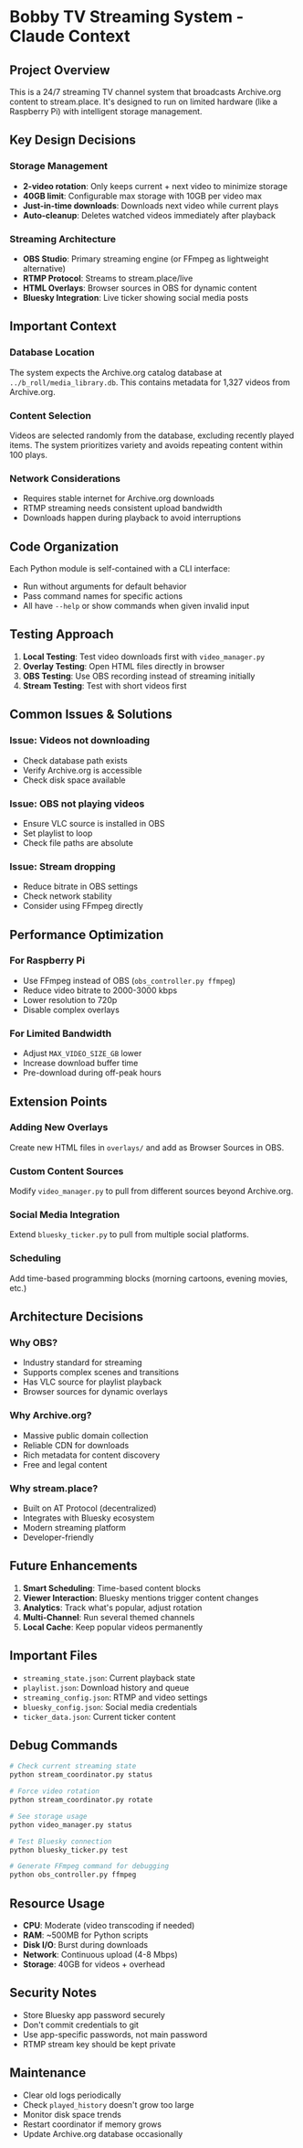 # Bobby TV Streaming System - Claude Context

## Project Overview

This is a 24/7 streaming TV channel system that broadcasts Archive.org content to stream.place. It's designed to run on limited hardware (like a Raspberry Pi) with intelligent storage management.

## Key Design Decisions

### Storage Management
- **2-video rotation**: Only keeps current + next video to minimize storage
- **40GB limit**: Configurable max storage with 10GB per video max
- **Just-in-time downloads**: Downloads next video while current plays
- **Auto-cleanup**: Deletes watched videos immediately after playback

### Streaming Architecture
- **OBS Studio**: Primary streaming engine (or FFmpeg as lightweight alternative)
- **RTMP Protocol**: Streams to stream.place/live
- **HTML Overlays**: Browser sources in OBS for dynamic content
- **Bluesky Integration**: Live ticker showing social media posts

## Important Context

### Database Location
The system expects the Archive.org catalog database at `../b_roll/media_library.db`. This contains metadata for 1,327 videos from Archive.org.

### Content Selection
Videos are selected randomly from the database, excluding recently played items. The system prioritizes variety and avoids repeating content within 100 plays.

### Network Considerations
- Requires stable internet for Archive.org downloads
- RTMP streaming needs consistent upload bandwidth
- Downloads happen during playback to avoid interruptions

## Code Organization

Each Python module is self-contained with a CLI interface:
- Run without arguments for default behavior
- Pass command names for specific actions
- All have `--help` or show commands when given invalid input

## Testing Approach

1. **Local Testing**: Test video downloads first with `video_manager.py`
2. **Overlay Testing**: Open HTML files directly in browser
3. **OBS Testing**: Use OBS recording instead of streaming initially
4. **Stream Testing**: Test with short videos first

## Common Issues & Solutions

### Issue: Videos not downloading
- Check database path exists
- Verify Archive.org is accessible
- Check disk space available

### Issue: OBS not playing videos
- Ensure VLC source is installed in OBS
- Set playlist to loop
- Check file paths are absolute

### Issue: Stream dropping
- Reduce bitrate in OBS settings
- Check network stability
- Consider using FFmpeg directly

## Performance Optimization

### For Raspberry Pi
- Use FFmpeg instead of OBS (`obs_controller.py ffmpeg`)
- Reduce video bitrate to 2000-3000 kbps
- Lower resolution to 720p
- Disable complex overlays

### For Limited Bandwidth
- Adjust `MAX_VIDEO_SIZE_GB` lower
- Increase download buffer time
- Pre-download during off-peak hours

## Extension Points

### Adding New Overlays
Create new HTML files in `overlays/` and add as Browser Sources in OBS.

### Custom Content Sources
Modify `video_manager.py` to pull from different sources beyond Archive.org.

### Social Media Integration
Extend `bluesky_ticker.py` to pull from multiple social platforms.

### Scheduling
Add time-based programming blocks (morning cartoons, evening movies, etc.)

## Architecture Decisions

### Why OBS?
- Industry standard for streaming
- Supports complex scenes and transitions
- Has VLC source for playlist playback
- Browser sources for dynamic overlays

### Why Archive.org?
- Massive public domain collection
- Reliable CDN for downloads
- Rich metadata for content discovery
- Free and legal content

### Why stream.place?
- Built on AT Protocol (decentralized)
- Integrates with Bluesky ecosystem
- Modern streaming platform
- Developer-friendly

## Future Enhancements

1. **Smart Scheduling**: Time-based content blocks
2. **Viewer Interaction**: Bluesky mentions trigger content changes
3. **Analytics**: Track what's popular, adjust rotation
4. **Multi-Channel**: Run several themed channels
5. **Local Cache**: Keep popular videos permanently

## Important Files

- `streaming_state.json`: Current playback state
- `playlist.json`: Download history and queue
- `streaming_config.json`: RTMP and video settings
- `bluesky_config.json`: Social media credentials
- `ticker_data.json`: Current ticker content

## Debug Commands

```bash
# Check current streaming state
python stream_coordinator.py status

# Force video rotation
python stream_coordinator.py rotate

# See storage usage
python video_manager.py status

# Test Bluesky connection
python bluesky_ticker.py test

# Generate FFmpeg command for debugging
python obs_controller.py ffmpeg
```

## Resource Usage

- **CPU**: Moderate (video transcoding if needed)
- **RAM**: ~500MB for Python scripts
- **Disk I/O**: Burst during downloads
- **Network**: Continuous upload (4-8 Mbps)
- **Storage**: 40GB for videos + overhead

## Security Notes

- Store Bluesky app password securely
- Don't commit credentials to git
- Use app-specific passwords, not main password
- RTMP stream key should be kept private

## Maintenance

- Clear old logs periodically
- Check `played_history` doesn't grow too large
- Monitor disk space trends
- Restart coordinator if memory grows
- Update Archive.org database occasionally